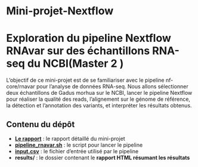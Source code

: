 # Mini-projet-Nextflow
# Exploration du pipeline Nextflow RNAvar sur des échantillons RNA-seq du NCBI(Master 2 ) 
 L’objectif de ce mini-projet est de se familiariser avec le pipeline nf-core/rnavar
 pour l’analyse de données RNA-seq. Nous allons sélectionner deux échantillons de
 Gadus morhua sur le NCBI, lancer le pipeline Nextflow pour réaliser la qualité
 des reads, l’alignement sur le génome de référence, la détection et l’annotation des
 variants, et interpréter les résultats obtenus.
 ## Contenu du dépôt
- **[Le rapport](Mini-projet-Nextflow/Nextflow_project.pdf)** : le rapport détaillé du mini-projet  
- **[pipeline_rnavar.sh](Scripts/pipeline_rnavar.sh)** : le script pour lancer le pipeline  
- **[input.csv](Mini-projet-Nextflow/Scripts/input.csv)** : le fichier d’entrée utilisé par le pipeline  
- **results/** : le dossier contenant le **rapport HTML résumant les résultats**
